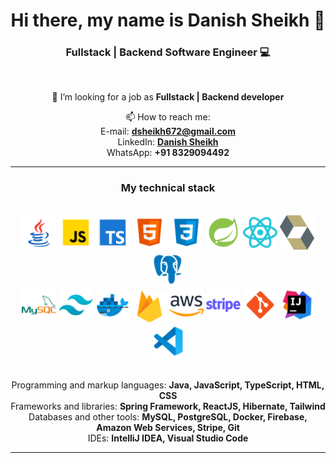 <h1 align="center"> Hi there, my name is Danish Sheikh 👋 </h1>

<h3 align="center"> Fullstack | Backend Software Engineer 💻 </h3>

<br>


<div align="center">


👔 I’m looking for a job as **Fullstack | Backend developer** 

📫 How to reach me: \
E-mail: **[dsheikh672@gmail.com](mailto:dsheikh672@gmail.com)** \
LinkedIn: **[Danish Sheikh](https://www.linkedin.com/in/danish-sheikh7/)** \
WhatsApp: **+91 8329094492**

</div>

<hr>


<h3 align="center"> My technical stack </h3>

<br>


<div align="center">

<img src="assets/java.svg" width="55" height="55" alt="java">

<img src="assets/js.svg" width="55" height="55" alt="js">

<img src="assets/ts.svg" width="55" height="55" alt="ts">

<img src="assets/html.svg" width="55" height="55" alt="html">

<img src="assets/css.svg" width="55" height="55" alt="css">

<img src="assets/spring.svg" width="55" height="55" alt="spring">

<img src="assets/reactjs.svg" width="55" height="55" alt="react">

<img src="assets/hibernate.svg" width="55" height="55" alt="hibernate">

<img src="assets/postgresql.svg" width="55" height="55" alt="postgresql">

</div>


<div align="center">

<img src="assets/mysql.svg" width="55" height="55" alt="mysql">

<img src="assets/tailwind.svg" width="55" height="55" alt="tw">

<img src="assets/docker.svg" width="55" height="55" alt="docker">

<img src="assets/firebase.svg" width="55" height="50" alt="firebase">

<img src="assets/aws.svg" width="55" height="55" alt="aws">

<img src="assets/stripe.svg" width="55" height="55" alt="stripe">

<img src="assets/git.svg" width="55" height="55" alt="git">

<img src="assets/intellij-idea.svg" width="55" height="55" alt="intellij">

<img src="assets/vs-code.svg" width="55" height="55" alt="vscode">

</div>

<br>


<div align="center">

Programming and markup languages: **Java, JavaScript, TypeScript, HTML, CSS** \
Frameworks and libraries: **Spring Framework, ReactJS, Hibernate, Tailwind** \
Databases and other tools: **MySQL, PostgreSQL, Docker, Firebase, Amazon Web Services, Stripe, Git** \
IDEs: **IntelliJ IDEA, Visual Studio Code**

</div>

<hr>


